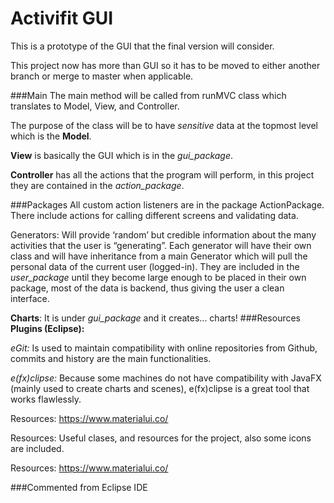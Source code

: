 # Activifit GUI
This is a prototype of the GUI that the final version will consider. 

This project now has more than GUI so it has to be moved to either another branch or merge to master when applicable.

###Main
The main method will be called from runMVC class which translates to Model, View, and Controller.

The purpose of the class will be to have _sensitive_ data at the topmost level which is the __Model__.

__View__ is basically the GUI which is in the _gui_package_.

__Controller__ has all the actions that the program will perform, in this project they are contained in the _action_package_.

###Packages
All custom action listeners are in the package ActionPackage.
There include actions for calling different screens and validating data.

Generators: Will provide ‘random’ but credible information about the many activities that the user is “generating”. Each generator will have their own class and will have inheritance from a main Generator which will pull the personal data of the current user (logged-in). They are included in the _user_package_ until they become large enough to be placed in their own package, most of the data is backend, thus giving the user a clean interface.

__Charts__: It is under _gui_package_ and it creates... charts!
###Resources
__Plugins (Eclipse):__ 

_eGit:_ Is used to maintain compatibility with online repositories from Github, commits and history are the main functionalities.

_e(fx)clipse:_ Because some machines do not have compatibility with JavaFX (mainly used to create charts and scenes), e(fx)clipse is a great tool that works flawlessly.
 
 

Resources:
https://www.materialui.co/

Resources: Useful clases, and resources for the project, also some icons are included.


Resources:
https://www.materialui.co/

###Commented from Eclipse IDE
